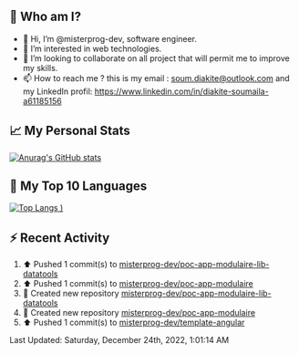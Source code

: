 ## **🔎 Who am I?**
- 👋 Hi, I’m @misterprog-dev, software engineer.
- 👀 I’m interested in web technologies.
- 💞️ I’m looking to collaborate on all project that will permit me to improve my skills.
- 📫 How to reach me ? this is my email : soum.diakite@outlook.com and my LinkedIn profil: https://www.linkedin.com/in/diakite-soumaila-a61185156


## **📈 My Personal Stats**
[![Anurag's GitHub stats](https://github-readme-stats.vercel.app/api?username=misterprog-dev&count_private=true&show_icons=true)](https://github.com/anuraghazra/github-readme-stats)

## **📣 My Top 10 Languages**
[![Top Langs](https://github-readme-stats.vercel.app/api/top-langs/?username=misterprog-dev&langs_count=10&layout=compact&hide=html,css&hide_title=true&&&show_icons=true)
)](https://github.com/anuraghazra/github-readme-stats)

## **⚡ Recent Activity**
<!--RECENT_ACTIVITY:start-->
1. ⬆️ Pushed 1 commit(s) to [misterprog-dev/poc-app-modulaire-lib-datatools](https://github.com/misterprog-dev/poc-app-modulaire-lib-datatools)
2. ⬆️ Pushed 1 commit(s) to [misterprog-dev/poc-app-modulaire](https://github.com/misterprog-dev/poc-app-modulaire)
3. 📔 Created new repository [misterprog-dev/poc-app-modulaire-lib-datatools](https://github.com/misterprog-dev/poc-app-modulaire-lib-datatools)
4. 📔 Created new repository [misterprog-dev/poc-app-modulaire](https://github.com/misterprog-dev/poc-app-modulaire)
5. ⬆️ Pushed 1 commit(s) to [misterprog-dev/template-angular](https://github.com/misterprog-dev/template-angular)
<!--RECENT_ACTIVITY:end-->
<!--RECENT_ACTIVITY:last_update-->
Last Updated: Saturday, December 24th, 2022, 1:01:14 AM
<!--RECENT_ACTIVITY:last_update_end-->

<!---
misterprog-dev/misterprog-dev is a ✨ special ✨ repository because its `README.md` (this file) appears on your GitHub profile.
You can click the Preview link to take a look at your changes.
--->


